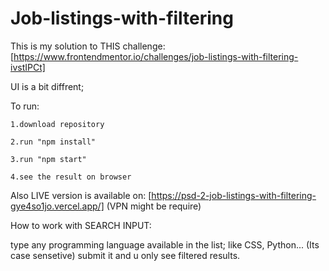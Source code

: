 # Job-listings-with-filtering

This is my solution to THIS challenge:
[https://www.frontendmentor.io/challenges/job-listings-with-filtering-ivstIPCt]

UI is a bit diffrent;


To run:


    1.download repository
  
    2.run "npm install" 
  
    3.run "npm start"
  
    4.see the result on browser
  
  
  Also LIVE version is available on:
  [https://psd-2-job-listings-with-filtering-gye4so1jo.vercel.app/]  (VPN might be require)
  
  How to work with SEARCH INPUT:
  
  
  type any programming language available in the list; like CSS, Python... (Its case sensetive)
  submit it and u only see filtered results.
